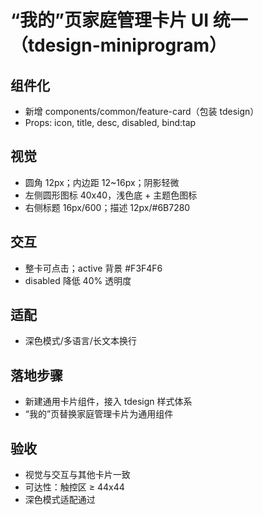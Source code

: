 # “我的”页家庭管理卡片 UI 统一（tdesign-miniprogram）

## 组件化
- 新增 components/common/feature-card（包装 tdesign）
- Props: icon, title, desc, disabled, bind:tap

## 视觉
- 圆角 12px；内边距 12~16px；阴影轻微
- 左侧圆形图标 40x40，浅色底 + 主题色图标
- 右侧标题 16px/600；描述 12px/#6B7280

## 交互
- 整卡可点击；active 背景 #F3F4F6
- disabled 降低 40% 透明度

## 适配
- 深色模式/多语言/长文本换行

## 落地步骤
- 新建通用卡片组件，接入 tdesign 样式体系
- “我的”页替换家庭管理卡片为通用组件

## 验收
- 视觉与交互与其他卡片一致
- 可达性：触控区 ≥ 44x44
- 深色模式适配通过